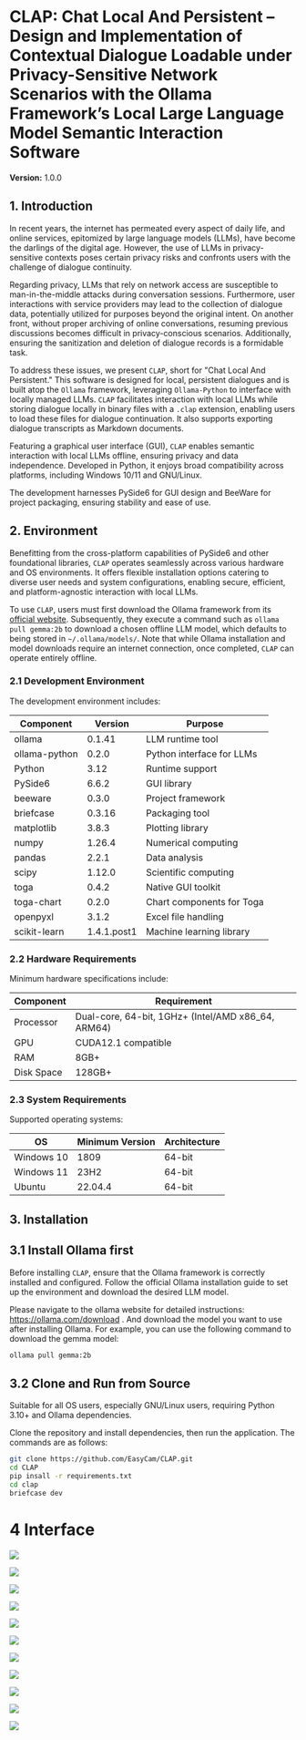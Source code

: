 # CLAP: Chat Local And Persistent – Design and Implementation of Contextual Dialogue Loadable under Privacy-Sensitive Network Scenarios with the Ollama Framework’s Local Large Language Model Semantic Interaction Software

**Version:** 1.0.0

## 1. Introduction

In recent years, the internet has permeated every aspect of daily life, and online services, epitomized by large language models (LLMs), have become the darlings of the digital age. However, the use of LLMs in privacy-sensitive contexts poses certain privacy risks and confronts users with the challenge of dialogue continuity.

Regarding privacy, LLMs that rely on network access are susceptible to man-in-the-middle attacks during conversation sessions. Furthermore, user interactions with service providers may lead to the collection of dialogue data, potentially utilized for purposes beyond the original intent.
On another front, without proper archiving of online conversations, resuming previous discussions becomes difficult in privacy-conscious scenarios. Additionally, ensuring the sanitization and deletion of dialogue records is a formidable task.

To address these issues, we present `CLAP`, short for "Chat Local And Persistent." This software is designed for local, persistent dialogues and is built atop the `Ollama` framework, leveraging `Ollama-Python` to interface with locally managed LLMs. `CLAP` facilitates interaction with local LLMs while storing dialogue locally in binary files with a `.clap` extension, enabling users to load these files for dialogue continuation. It also supports exporting dialogue transcripts as Markdown documents.

Featuring a graphical user interface (GUI), `CLAP` enables semantic interaction with local LLMs offline, ensuring privacy and data independence. Developed in Python, it enjoys broad compatibility across platforms, including Windows 10/11 and GNU/Linux.

The development harnesses PySide6 for GUI design and BeeWare for project packaging, ensuring stability and ease of use.

## 2. Environment

Benefitting from the cross-platform capabilities of PySide6 and other foundational libraries, `CLAP` operates seamlessly across various hardware and OS environments. It offers flexible installation options catering to diverse user needs and system configurations, enabling secure, efficient, and platform-agnostic interaction with local LLMs.

To use `CLAP`, users must first download the Ollama framework from its [official website](https://ollama.com/download). Subsequently, they execute a command such as `ollama pull gemma:2b` to download a chosen offline LLM model, which defaults to being stored in `~/.ollama/models/`. Note that while Ollama installation and model downloads require an internet connection, once completed, `CLAP` can operate entirely offline.

### 2.1 Development Environment

The development environment includes:

| Component | Version | Purpose |
|-----------|---------|---------|
| ollama    | 0.1.41  | LLM runtime tool |
| ollama-python | 0.2.0 | Python interface for LLMs |
| Python    | 3.12    | Runtime support |
| PySide6   | 6.6.2   | GUI library |
| beeware   | 0.3.0   | Project framework |
| briefcase | 0.3.16  | Packaging tool |
| matplotlib | 3.8.3 | Plotting library |
| numpy     | 1.26.4  | Numerical computing |
| pandas    | 2.2.1   | Data analysis |
| scipy     | 1.12.0  | Scientific computing |
| toga      | 0.4.2   | Native GUI toolkit |
| toga-chart| 0.2.0   | Chart components for Toga |
| openpyxl  | 3.1.2   | Excel file handling |
| scikit-learn | 1.4.1.post1 | Machine learning library |

### 2.2 Hardware Requirements

Minimum hardware specifications include:

| Component | Requirement |
|-----------|-------------|
| Processor | Dual-core, 64-bit, 1GHz+ (Intel/AMD x86_64, ARM64) |
| GPU       | CUDA12.1 compatible |
| RAM       | 8GB+ |
| Disk Space | 128GB+ |

### 2.3 System Requirements

Supported operating systems:

| OS         | Minimum Version | Architecture |
|------------|-----------------|--------------|
| Windows 10 | 1809            | 64-bit       |
| Windows 11 | 23H2            | 64-bit       |
| Ubuntu     | 22.04.4         | 64-bit       |

## 3. Installation

## 3.1 Install Ollama first

Before installing `CLAP`, ensure that the Ollama framework is correctly installed and configured. Follow the official Ollama installation guide to set up the environment and download the desired LLM model.

Please navigate to the ollama website for detailed instructions: https://ollama.com/download  .
And download the model you want to use after installing Ollama.
For example, you can use the following command to download the gemma model:
```bash
ollama pull gemma:2b
```

## 3.2 Clone and Run from Source

Suitable for all OS users, especially GNU/Linux users, requiring Python 3.10+ and Ollama dependencies.

Clone the repository and install dependencies, then run the application. 
The commands are as follows:
```bash
git clone https://github.com/EasyCam/CLAP.git
cd CLAP
pip insall -r requirements.txt
cd clap
briefcase dev
```

# 4 Interface


![](./images/initial.png)

![](./images/select_model.png)

![](./images/select_role.png)

![](./images/select_memory.png)

![](./images/select_language.png)

![](./images/load_image.png)

![](./images/image_loaded.png)

![](./images/image_chat.png)

![](./images/load_pdf.png)

![](./images/pdf_loaded.png)

![](./images/pdf_chat.png)